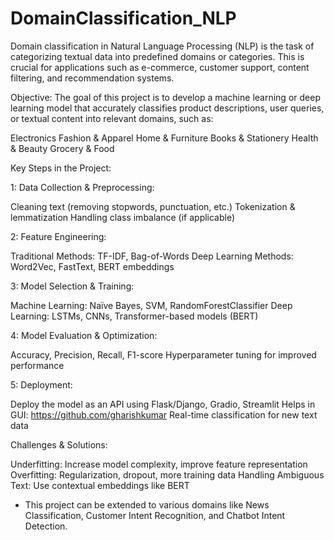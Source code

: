 # DomainClassification_NLP

Domain classification in Natural Language Processing (NLP) is the task of categorizing textual data into predefined domains or categories. This is crucial for applications such as e-commerce, customer support, content filtering, and recommendation systems.

Objective:
The goal of this project is to develop a machine learning or deep learning model that accurately classifies product descriptions, user queries, or textual content into relevant domains, such as:

Electronics
Fashion & Apparel
Home & Furniture
Books & Stationery
Health & Beauty
Grocery & Food

Key Steps in the Project:

1: Data Collection & Preprocessing:

Cleaning text (removing stopwords, punctuation, etc.)
Tokenization & lemmatization
Handling class imbalance (if applicable)

2: Feature Engineering:

Traditional Methods: TF-IDF, Bag-of-Words
Deep Learning Methods: Word2Vec, FastText, BERT embeddings

3: Model Selection & Training:

Machine Learning: Naïve Bayes, SVM, RandomForestClassifier
Deep Learning: LSTMs, CNNs, Transformer-based models (BERT)

4: Model Evaluation & Optimization:

Accuracy, Precision, Recall, F1-score
Hyperparameter tuning for improved performance

5: Deployment:

Deploy the model as an API using Flask/Django, Gradio, Streamlit
Helps in GUI: https://github.com/gharishkumar
Real-time classification for new text data

Challenges & Solutions:

Underfitting: Increase model complexity, improve feature representation
Overfitting: Regularization, dropout, more training data
Handling Ambiguous Text: Use contextual embeddings like BERT

* This project can be extended to various domains like News Classification, Customer Intent Recognition, and Chatbot Intent Detection.
